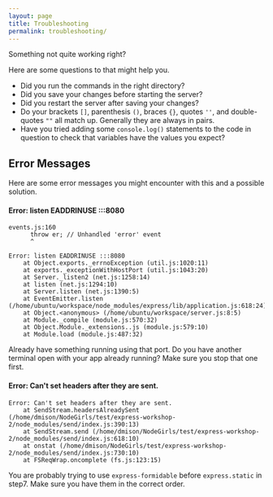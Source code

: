 ```yaml
---
layout: page
title: Troubleshooting
permalink: troubleshooting/
---
```


Something not quite working right?

Here are some questions to that might help you.

 * Did you run the commands in the right directory?
 * Did you save your changes before starting the server?
 * Did you restart the server after saving your changes?
 * Do your brackets `[]`, parenthesis `()`, braces `{}`, quotes `''`, and double-quotes `""` all match up.  Generally they are always in pairs.
 * Have you tried adding some `console.log()` statements to the code in question to check that variables have the values you expect?
 
## Error Messages

Here are some error messages you might encounter with this and a possible solution.

#### Error: listen EADDRINUSE :::8080

```
events.js:160
      throw er; // Unhandled 'error' event
      ^

Error: listen EADDRINUSE :::8080
    at Object.exports._errnoException (util.js:1020:11)
    at exports._exceptionWithHostPort (util.js:1043:20)
    at Server._listen2 (net.js:1258:14)
    at listen (net.js:1294:10)
    at Server.listen (net.js:1390:5)
    at EventEmitter.listen (/home/ubuntu/workspace/node_modules/express/lib/application.js:618:24)
    at Object.<anonymous> (/home/ubuntu/workspace/server.js:8:5)
    at Module._compile (module.js:570:32)
    at Object.Module._extensions..js (module.js:579:10)
    at Module.load (module.js:487:32)
```
Already have something running using that port.  Do you have another terminal open with your app already running?  Make sure you stop that one first.


#### Error: Can't set headers after they are sent.

```
Error: Can't set headers after they are sent.
    at SendStream.headersAlreadySent (/home/dmison/NodeGirls/test/express-workshop-2/node_modules/send/index.js:390:13)
    at SendStream.send (/home/dmison/NodeGirls/test/express-workshop-2/node_modules/send/index.js:618:10)
    at onstat (/home/dmison/NodeGirls/test/express-workshop-2/node_modules/send/index.js:730:10)
    at FSReqWrap.oncomplete (fs.js:123:15)
```
You are probably trying to use `express-formidable` before `express.static` in step7.  Make sure you have them in the correct order. 
